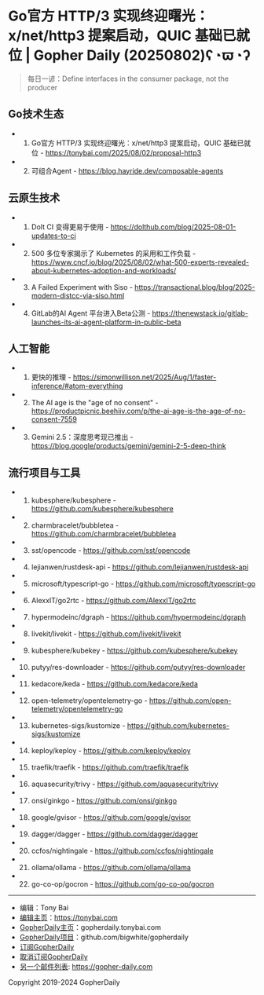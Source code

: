 # Go官方 HTTP/3 实现终迎曙光：x/net/http3 提案启动，QUIC 基础已就位 | Gopher Daily (20250802)ʕ◔ϖ◔ʔ

>每日一谚：Define interfaces in the consumer package, not the producer

## Go技术生态


- 1. Go官方 HTTP/3 实现终迎曙光：x/net/http3 提案启动，QUIC 基础已就位 - https://tonybai.com/2025/08/02/proposal-http3

- 2. 可组合Agent - https://blog.hayride.dev/composable-agents


## 云原生技术


- 1. Dolt CI 变得更易于使用 - https://dolthub.com/blog/2025-08-01-updates-to-ci

- 2. 500 多位专家揭示了 Kubernetes 的采用和工作负载 - https://www.cncf.io/blog/2025/08/02/what-500-experts-revealed-about-kubernetes-adoption-and-workloads/

- 3. A Failed Experiment with Siso - https://transactional.blog/blog/2025-modern-distcc-via-siso.html

- 4. GitLab的AI Agent 平台进入Beta公测 - https://thenewstack.io/gitlab-launches-its-ai-agent-platform-in-public-beta


## 人工智能


- 1. 更快的推理 - https://simonwillison.net/2025/Aug/1/faster-inference/#atom-everything

- 2. The AI age is the &#34;age of no consent&#34; - https://productpicnic.beehiiv.com/p/the-ai-age-is-the-age-of-no-consent-7559

- 3. Gemini 2.5：深度思考现已推出 - https://blog.google/products/gemini/gemini-2-5-deep-think


## 流行项目与工具


- 1. kubesphere/kubesphere - https://github.com/kubesphere/kubesphere

- 2. charmbracelet/bubbletea - https://github.com/charmbracelet/bubbletea

- 3. sst/opencode - https://github.com/sst/opencode

- 4. lejianwen/rustdesk-api - https://github.com/lejianwen/rustdesk-api

- 5. microsoft/typescript-go - https://github.com/microsoft/typescript-go

- 6. AlexxIT/go2rtc - https://github.com/AlexxIT/go2rtc

- 7. hypermodeinc/dgraph - https://github.com/hypermodeinc/dgraph

- 8. livekit/livekit - https://github.com/livekit/livekit

- 9. kubesphere/kubekey - https://github.com/kubesphere/kubekey

- 10. putyy/res-downloader - https://github.com/putyy/res-downloader

- 11. kedacore/keda - https://github.com/kedacore/keda

- 12. open-telemetry/opentelemetry-go - https://github.com/open-telemetry/opentelemetry-go

- 13. kubernetes-sigs/kustomize - https://github.com/kubernetes-sigs/kustomize

- 14. keploy/keploy - https://github.com/keploy/keploy

- 15. traefik/traefik - https://github.com/traefik/traefik

- 16. aquasecurity/trivy - https://github.com/aquasecurity/trivy

- 17. onsi/ginkgo - https://github.com/onsi/ginkgo

- 18. google/gvisor - https://github.com/google/gvisor

- 19. dagger/dagger - https://github.com/dagger/dagger

- 20. ccfos/nightingale - https://github.com/ccfos/nightingale

- 21. ollama/ollama - https://github.com/ollama/ollama

- 22. go-co-op/gocron - https://github.com/go-co-op/gocron


----

- 编辑：Tony Bai
- [编辑主页](https://tonybai.com)：https://tonybai.com
- [GopherDaily主页](https://gopherdaily.tonybai.com)：gopherdaily.tonybai.com
- [GopherDaily项目](https://github.com/bigwhite/gopherdaily)：github.com/bigwhite/gopherdaily
- [订阅GopherDaily](https://gopherdaily.tonybai.com/subscribe)
- [取消订阅GopherDaily](https://gopherdaily.tonybai.com/unsubscribe)
- [另一个邮件列表](https://gopher-daily.com): https://gopher-daily.com

Copyright 2019-2024 GopherDaily
